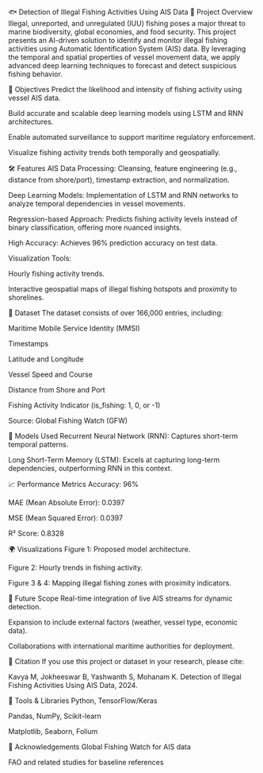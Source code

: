 🐟 Detection of Illegal Fishing Activities Using AIS Data
📌 Project Overview
Illegal, unreported, and unregulated (IUU) fishing poses a major threat to marine biodiversity, global economies, and food security. This project presents an AI-driven solution to identify and monitor illegal fishing activities using Automatic Identification System (AIS) data. By leveraging the temporal and spatial properties of vessel movement data, we apply advanced deep learning techniques to forecast and detect suspicious fishing behavior.

🎯 Objectives
Predict the likelihood and intensity of fishing activity using vessel AIS data.

Build accurate and scalable deep learning models using LSTM and RNN architectures.

Enable automated surveillance to support maritime regulatory enforcement.

Visualize fishing activity trends both temporally and geospatially.

🛠️ Features
AIS Data Processing: Cleansing, feature engineering (e.g., distance from shore/port), timestamp extraction, and normalization.

Deep Learning Models: Implementation of LSTM and RNN networks to analyze temporal dependencies in vessel movements.

Regression-based Approach: Predicts fishing activity levels instead of binary classification, offering more nuanced insights.

High Accuracy: Achieves 96% prediction accuracy on test data.

Visualization Tools:

Hourly fishing activity trends.

Interactive geospatial maps of illegal fishing hotspots and proximity to shorelines.

📂 Dataset
The dataset consists of over 166,000 entries, including:

Maritime Mobile Service Identity (MMSI)

Timestamps

Latitude and Longitude

Vessel Speed and Course

Distance from Shore and Port

Fishing Activity Indicator (is_fishing: 1, 0, or -1)

Source: Global Fishing Watch (GFW)

🧠 Models Used
Recurrent Neural Network (RNN): Captures short-term temporal patterns.

Long Short-Term Memory (LSTM): Excels at capturing long-term dependencies, outperforming RNN in this context.

📈 Performance Metrics
Accuracy: 96%

MAE (Mean Absolute Error): 0.0397

MSE (Mean Squared Error): 0.0397

R² Score: 0.8328

🌍 Visualizations
Figure 1: Proposed model architecture.

Figure 2: Hourly trends in fishing activity.

Figure 3 & 4: Mapping illegal fishing zones with proximity indicators.

🧩 Future Scope
Real-time integration of live AIS streams for dynamic detection.

Expansion to include external factors (weather, vessel type, economic data).

Collaborations with international maritime authorities for deployment.

📜 Citation
If you use this project or dataset in your research, please cite:

Kavya M, Jokheeswar B, Yashwanth S, Mohanam K. Detection of Illegal Fishing Activities Using AIS Data, 2024.

🧪 Tools & Libraries
Python, TensorFlow/Keras

Pandas, NumPy, Scikit-learn

Matplotlib, Seaborn, Folium

🙌 Acknowledgements
Global Fishing Watch for AIS data

FAO and related studies for baseline references
